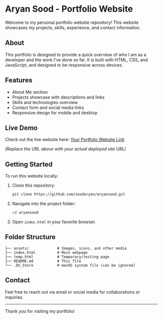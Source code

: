 # Aryan Sood - Portfolio Website

Welcome to my personal portfolio website repository! This website showcases my projects, skills, experience, and contact information.

## About

This portfolio is designed to provide a quick overview of who I am as a developer and the work I've done so far. It is built with HTML, CSS, and JavaScript, and designed to be responsive across devices.

## Features

- About Me section
- Projects showcase with descriptions and links
- Skills and technologies overview
- Contact form and social media links
- Responsive design for mobile and desktop

## Live Demo

Check out the live website here: [Your Portfolio Website Link]([https://your-portfolio-link.com](https://aryansood.vercel.app/))

*(Replace the URL above with your actual deployed site URL)*

## Getting Started

To run this website locally:

1. Clone this repository:
   ```bash
   git clone https://github.com/soodaryan/aryansood.git

2. Navigate into the project folder:

   ```bash
   cd aryansood
   ```
3. Open `index.html` in your favorite browser.

## Folder Structure

```
├── assets/             # Images, icons, and other media
├── index.html          # Main webpage
├── temp.html           # Temporary/testing page
├── README.md           # This file
└── .DS_Store           # macOS system file (can be ignored)
```

## Contact

Feel free to reach out via email or social media for collaborations or inquiries.

---

Thank you for visiting my portfolio!


